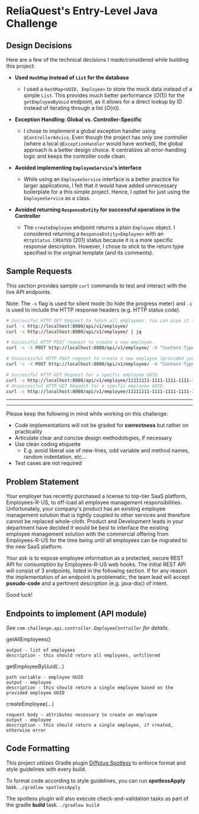 # ReliaQuest's Entry-Level Java Challenge

## Design Decisions

Here are a few of the technical decisions I made/considered while building this project:

* **Used `HashMap` instead of `List` for the database**
    * I used a `HashMap<UUID, Employee>` to store the mock data instead of a simple `List`. This provides much better performance ($O(1)$) for the `getEmployeeByUuid` endpoint, as it allows for a direct lookup by ID instead of iterating through a list ($O(n)$).

* **Exception Handling: Global vs. Controller-Specific**
    * I chose to implement a global exception handler using `@ControllerAdvice`. Even though the project has only one controller (where a local `@ExceptionHandler` would have worked), the global approach is a better design choice. It centralizes all error-handling logic and keeps the controller code clean.

* **Avoided implementing `EmployeeService`'s interface**
    * While using an `EmployeeService` interface is a better practice for larger applications, I felt that it would have added unnecessary boilerplate for a this simple project. Hence, I opted for just using the `EmployeeService` as a class.

* **Avoided returning `ResponseEntity` for successful operations in the Controller**
    * The `createEmployee` endpoint returns a plain `Employee` object. I considered returning a `ResponseEntity<Employee>` with an `HttpStatus.CREATED` (201) status because it is a more specific response description. However, I chose to stick to the return type specified in the original template (and its comments).


## Sample Requests

This section provides sample `curl` commands to test and interact with the live API endpoints. 

Note: The `-s` flag is used for silent mode (to hide the progress meter) and `-i` is used to include the HTTP response headers (e.g. HTTP status code).

```bash
# Successful HTTP GET Request to fetch all employees. You can pipe it to `jq` for better readability.
curl -s http://localhost:8080/api/v1/employee/
curl -s http://localhost:8080/api/v1/employee/ | jq

# Successful HTTP POST request to create a new employee. 
curl -s -X POST http://localhost:8080/api/v1/employee/ -H "Content-Type: application/json" -d '{"uuid":"11111111-1111-1111-1111-111111111111","firstName":"Bob","lastName":"Watson","salary":65000,"age":28,"jobTitle":"Manager","email":"bob@company.com","contractHireDate":"2024-06-01T00:00:00Z","contractTerminationDate":null}' -i

# Unsuccessful HTTP POST request to create a new employee (provided you ran the previous command already).
curl -s -X POST http://localhost:8080/api/v1/employee/ -H "Content-Type: application/json" -d '{"uuid":"11111111-1111-1111-1111-111111111111","firstName":"Bob","lastName":"Watson","salary":65000,"age":28,"jobTitle":"Manager","email":"bob@company.com","contractHireDate":"2024-06-01T00:00:00Z","contractTerminationDate":null}' -i

# Successful HTTP GET Request for a specfic employee UUID.
curl -s http://localhost:8080/api/v1/employee/11111111-1111-1111-1111-111111111111 -i
# Unsuccessful HTTP GET Request for a specfic employee UUID.
curl -s http://localhost:8080/api/v1/employee/11111111-1111-1111-1111-111111111112 -i

```

---
---

Please keep the following in mind while working on this challenge:
* Code implementations will not be graded for **correctness** but rather on practicality
* Articulate clear and concise design methodologies, if necessary
* Use clean coding etiquette
  * E.g. avoid liberal use of new-lines, odd variable and method names, random indentation, etc...
* Test cases are not required

## Problem Statement

Your employer has recently purchased a license to top-tier SaaS platform, Employees-R-US, to off-load all employee management responsibilities.
Unfortunately, your company's product has an existing employee management solution that is tightly coupled to other services and therefore 
cannot be replaced whole-cloth. Product and Development leads in your department have decided it would be best to interface
the existing employee management solution with the commercial offering from Employees-R-US for the time being until all employees can be
migrated to the new SaaS platform.

Your ask is to expose employee information as a protected, secure REST API for consumption by Employees-R-US web hooks.
The initial REST API will consist of 3 endpoints, listed in the following section. If for any reason the implementation 
of an endpoint is problematic, the team lead will accept **pseudo-code** and a pertinent description (e.g. java-doc) of intent.

Good luck!

## Endpoints to implement (API module)

_See `com.challenge.api.controller.EmployeeController` for details._

getAllEmployees()

    output - list of employees
    description - this should return all employees, unfiltered

getEmployeeByUuid(...)

    path variable - employee UUID
    output - employee
    description - this should return a single employee based on the provided employee UUID

createEmployee(...)

    request body - attributes necessary to create an employee
    output - employee
    description - this should return a single employee, if created, otherwise error

## Code Formatting

This project utilizes Gradle plugin [Diffplug Spotless](https://github.com/diffplug/spotless/tree/main/plugin-gradle) to enforce format
and style guidelines with every build.

To format code according to style guidelines, you can run **spotlessApply** task.
`./gradlew spotlessApply`

The spotless plugin will also execute check-and-validation tasks as part of the gradle **build** task.
`./gradlew build`
